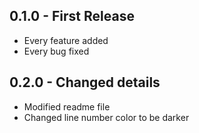 ## 0.1.0 - First Release
* Every feature added
* Every bug fixed

## 0.2.0 - Changed details
* Modified readme file
* Changed line number color to be darker
